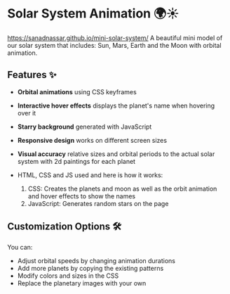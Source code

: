 # Solar System Animation 🌍☀️
https://sanadnassar.github.io/mini-solar-system/
A beautiful mini model of our solar system that includes: Sun, Mars, Earth and the Moon with orbital animation.


## Features ✨

- **Orbital animations** using CSS keyframes
- **Interactive hover effects** displays the planet's name when hovering over it
- **Starry background** generated with JavaScript
- **Responsive design** works on different screen sizes
- **Visual accuracy** relative sizes and orbital periods to the actual solar system with 2d paintings for each planet

- HTML, CSS and JS used and here is how it works:
    1. CSS: Creates the planets and moon as well as the orbit animation and hover effects to show the names
    2. JavaScript: Generates random stars on the page

## Customization Options 🛠

You can:
- Adjust orbital speeds by changing animation durations
- Add more planets by copying the existing patterns
- Modify colors and sizes in the CSS
- Replace the planetary images with your own
